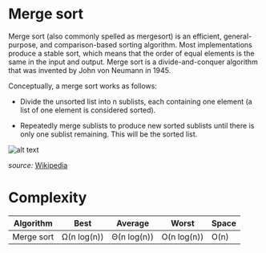 # Merge sort

Merge sort (also commonly spelled as mergesort) is an efficient, general-purpose, and comparison-based sorting algorithm. Most implementations produce a stable sort, which means that the order of equal elements is the same in the input and output. Merge sort is a divide-and-conquer algorithm that was invented by John von Neumann in 1945.

Conceptually, a merge sort works as follows:
* Divide the unsorted list into n sublists, each containing one element (a list of one element is considered sorted).

* Repeatedly merge sublists to produce new sorted sublists until there is only one sublist remaining. This will be the sorted list.

![alt text](https://upload.wikimedia.org/wikipedia/commons/c/cc/Merge-sort-example-300px.gif)

*source:* [Wikipedia](https://en.wikipedia.org/wiki/Merge_sort)


# Complexity

| Algorithm  | Best        | Average     | Worst       | Space |
|------------|-------------|-------------|-------------|-------|
| Merge sort | Ω(n log(n)) | Θ(n log(n)) | O(n log(n)) | O(n)  |